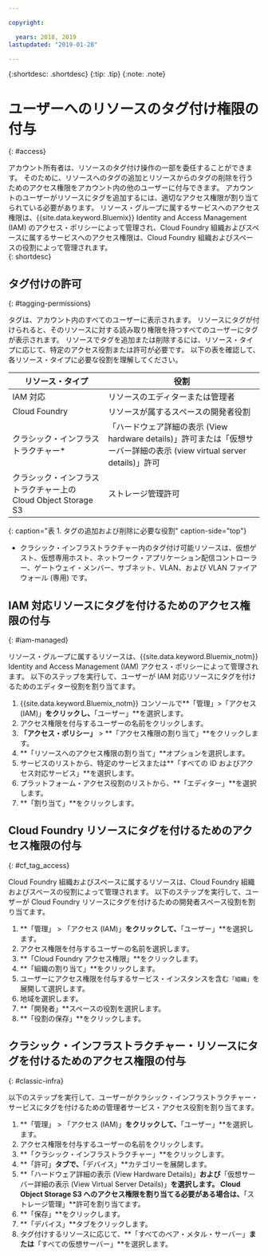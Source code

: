 ```yaml
---

copyright:

  years: 2018, 2019
lastupdated: "2019-01-28"

---
```


{:shortdesc: .shortdesc}
{:tip: .tip}
{:note: .note}


# ユーザーへのリソースのタグ付け権限の付与	
{: #access}	
	
アカウント所有者は、リソースのタグ付け操作の一部を委任することができます。 そのために、リソースへのタグの追加とリソースからのタグの削除を行うためのアクセス権限をアカウント内の他のユーザーに付与できます。 アカウントのユーザーがリソースにタグを追加するには、適切なアクセス権限が割り当てられている必要があります。 リソース・グループに属するサービスへのアクセス権限は、{{site.data.keyword.Bluemix}} Identity and Access Management (IAM) のアクセス・ポリシーによって管理され、Cloud Foundry 組織およびスペースに属するサービスへのアクセス権限は、Cloud Foundry 組織およびスペースの役割によって管理されます。	
{: shortdesc}

## タグ付けの許可
{: #tagging-permissions}

タグは、アカウント内のすべてのユーザーに表示されます。 リソースにタグが付けられると、そのリソースに対する読み取り権限を持つすべてのユーザーにタグが表示されます。 リソースでタグを追加または削除するには、リソース・タイプに応じて、特定のアクセス役割または許可が必要です。 以下の表を確認して、各リソース・タイプに必要な役割を理解してください。 


| リソース・タイプ | 役割 |
|--------|---------------|
| IAM 対応 | リソースのエディターまたは管理者 | 
| Cloud Foundry | リソースが属するスペースの開発者役割  | 
| クラシック・インフラストラクチャー*| 「ハードウェア詳細の表示 (View hardware details)」許可または「仮想サーバー詳細の表示 (view virtual server details)」許可 |
| クラシック・インフラストラクチャー上の Cloud Object Storage S3 | ストレージ管理許可 |
{: caption="表 1. タグの追加および削除に必要な役割" caption-side="top"}

* クラシック・インフラストラクチャー内のタグ付け可能リソースは、仮想ゲスト、仮想専用ホスト、ネットワーク・アプリケーション配信コントローラー、ゲートウェイ・メンバー、サブネット、VLAN、および VLAN ファイアウォール (専用) です。


## IAM 対応リソースにタグを付けるためのアクセス権限の付与
{: #iam-managed}

リソース・グループに属するリソースは、{{site.data.keyword.Bluemix_notm}} Identity and Access Management (IAM) アクセス・ポリシーによって管理されます。 以下のステップを実行して、ユーザーが IAM 対応リソースにタグを付けるためのエディター役割を割り当てます。

  1. {{site.data.keyword.Bluemix_notm}} コンソールで**「管理」>「アクセス (IAM)」**をクリックし、**「ユーザー」**を選択します。
  2. アクセス権限を付与するユーザーの名前をクリックします。 
  3. **「アクセス・ポリシー」** > **「アクセス権限の割り当て」**をクリックします。
  4. **「リソースへのアクセス権限の割り当て」**オプションを選択します。
  5. サービスのリストから、特定のサービスまたは**「すべての ID およびアクセス対応サービス」**を選択します。
  6. プラットフォーム・アクセス役割のリストから、**「エディター」**を選択します。 
  7. **「割り当て」**をクリックします。

## Cloud Foundry リソースにタグを付けるためのアクセス権限の付与
{: #cf_tag_access}

Cloud Foundry 組織およびスペースに属するリソースは、Cloud Foundry 組織およびスペースの役割によって管理されます。 以下のステップを実行して、ユーザーが Cloud Foundry リソースにタグを付けるための開発者スペース役割を割り当てます。

 1. **「管理」 > 「アクセス (IAM)」**をクリックして、**「ユーザー」**を選択します。
2. アクセス権限を付与するユーザーの名前を選択します。
3. **「Cloud Foundry アクセス権限」**をクリックします。 
4. **「組織の割り当て」**をクリックします。
5. ユーザーにアクセス権限を付与するサービス・インスタンスを含む`「組織」`を展開して選択します。 
6. 地域を選択します。 
7. **「開発者」**スペースの役割を選択します。
8. **「役割の保存」**をクリックします。

## クラシック・インフラストラクチャー・リソースにタグを付けるためのアクセス権限の付与
{: #classic-infra}

以下のステップを実行して、ユーザーがクラシック・インフラストラクチャー・サービスにタグを付けるための管理者サービス・アクセス役割を割り当てます。

  1. **「管理」 > 「アクセス (IAM)」**をクリックして、**「ユーザー」**を選択します。
  2. アクセス権限を付与するユーザーの名前をクリックします。
  3. **「クラシック・インフラストラクチャー」**をクリックします。
  4. **「許可」**タブで、**「デバイス」**カテゴリーを展開します。
  5. **「ハードウェア詳細の表示 (View Hardware Details)」**および**「仮想サーバー詳細の表示 (View Virtual Server Details)」**を選択します。 Cloud Object Storage S3 へのアクセス権限を割り当てる必要がある場合は、**「ストレージ管理」**許可を割り当てます。
  6. **「保存」**をクリックします。
  7. **「デバイス」**タブをクリックします。
  8. タグ付けするリソースに応じて、**「すべてのベア・メタル・サーバー」**または**「すべての仮想サーバー」**を選択します。

